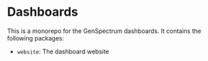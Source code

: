 # Dashboards

This is a monorepo for the GenSpectrum dashboards.
It contains the following packages:
- `website`: The dashboard website
